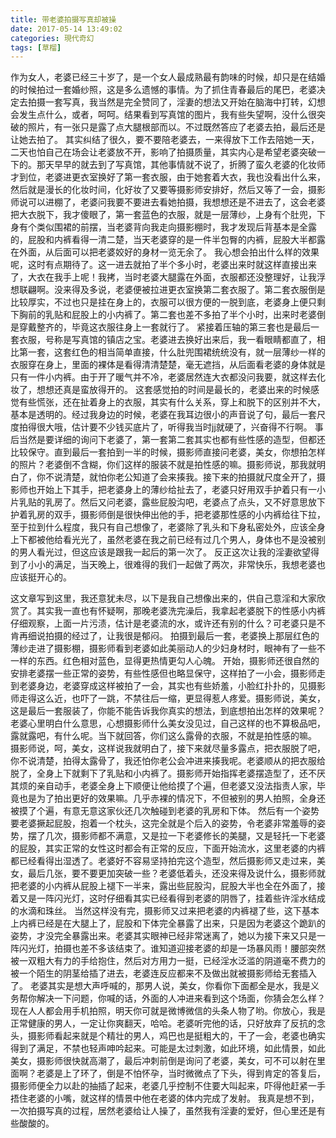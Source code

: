 ```yaml
---
title: 带老婆拍摄写真却被操
date: 2017-05-14 13:49:02
categories: 現代奇幻
tags: [草榴]
---
```

作为女人，老婆已经三十岁了，是一个女人最成熟最有韵味的时候，却只是在结婚的时候拍过一套婚纱照，这是多么遗憾的事情。为了抓住青春最后的尾巴，老婆决定去拍摄一套写真，我当然是完全赞同了，淫妻的想法又开始在脑海中打转，幻想会发生点什么，或者，呵呵。结果看到写真馆的图片，我有些失望啊，没什么很突破的照片，有一张只是露了点大腿根部而以。不过既然答应了老婆去拍，最后还是让她去拍了。
其实纠结了很久，要不要陪老婆去，一来得放下工作去陪她一天，二天也怕自己在场会让老婆放不开，影响了拍摄质量，其实内心是希望老婆突破一下的。那天早早的就去到了写真馆，其他事情就不说了，折腾了蛮久老婆的化妆师才到位，老婆进更衣室换好了第一套衣服，由于她套着大衣，我也没看出什么来，然后就是漫长的化妆时间，化好妆了又要等摄影师安排好，然后又等了一会，摄影师说可以进棚了，老婆问我要不要进去看她拍摄，我想想还是不进去了，这会老婆把大衣脱下，我才傻眼了，第一套蓝色的衣服，就是一层薄纱，上身有个肚兜，下身有个类似围裙的前摆，当老婆背向我走向摄影棚时，我才发现后背基本是全露的，屁股和内裤看得一清二楚，当天老婆穿的是一件半包臀的内裤，屁股大半都露在外面，从后面可以把老婆姣好的身材一览无余了。
我心想会拍出什么样的效果呢，这时有点期待了。这一进去就拍了半个多小时，老婆出来时就这样直接出来了，大衣在我手上呢！我拷，当时老婆大腿露在外面，衣服都还没整理好，让我浮想联翩啊。没来得及多说，老婆便被拉进更衣室换第二套衣服了。第二套衣服倒是比较厚实，不过也只是挂在身上的，衣服可以很方便的一脱到底，老婆身上便只剩下胸前的乳贴和屁股上的小内裤了。第二套也差不多拍了半个小时，出来时老婆倒是穿戴整齐的，毕竟这衣服往身上一套就行了。
紧接着压轴的第三套也是最后一套衣服，号称是写真馆的镇店之宝。老婆进去换好出来后，我一看眼睛都直了，相比第一套，这套红色的相当简单直接，什么肚兜围裙统统没有，就一层薄纱一样的衣服穿在身上，里面的裸体是看得清清楚楚，毫无遮挡，从后面看老婆的身体就是只有一件小内裤。由于开了暖气并不冷，老婆居然连大衣都没问我要，就这样去化妆了，想想还真是蛮放得开的。
这套感觉拍的时间是最长的，老婆出来的时候感觉有些慌张，还在扯着身上的衣服，其实有什么关系，穿上和脱下的区别并不大，基本是透明的。经过我身边的时候，老婆在我耳边很小的声音说了句，最后一套尺度拍得很大哦，估计要不少钱买底片了，听得我当时jj就硬了，兴奋得不行啊。
事后当然是要详细的询问下老婆了，第一套第二套其实也都有些性感的造型，但都还比较保守。直到最后一套拍到一半的时候，摄影师直接问老婆，美女，你想拍怎样的照片？老婆倒不含糊，你们这样的服装不就是拍性感的嘛。摄影师说，那我就明白了，你不说清楚，就怕你老公知道了会来揍我。接下来的拍摄就尺度全开了，摄影师也开始上下其手，把老婆身上的薄纱给扯去了，老婆只好用双手护着只有一小片乳贴的乳房了。然后又问老婆，露些屁股沟吧，老婆点了点头，又不好意思放下护着乳房的双手，摄影师倒是很快伸出他的手，把老婆那性感的小内裤给往下拉，至于拉到什么程度，我只有自己想像了，老婆除了乳头和下身私密处外，应该全身上下都被他给看光光了，虽然老婆在我之前已经有过几个男人，身体也不是没被别的男人看光过，但这应该是跟我一起后的第一次了。
反正这次让我的淫妻欲望得到了小小的满足，当天晚上，很难得的我们一起做了两次，非常快乐，我想老婆也应该挺开心的。

这文章写到这里，我还意犹未尽，以下是我自己想像出来的，供自己意淫和大家欣赏了。其实我一直也有怀疑啊，那晚老婆洗完澡后，我拿起老婆脱下的性感小内裤仔细观察，上面一片污渍，估计是老婆流的水，或许还有别的什么？可老婆只是不肯再细说拍摄的经过了，让我很是郁闷。
拍摄到最后一套，老婆换上那层红色的薄纱走进了摄影棚，摄影师看到老婆如此美丽动人的少妇身材时，眼神有了一些不一样的东西。红色相对蓝色，显得更热情更勾人心魄。
开始，摄影师还很自然的安排老婆摆一些正常的姿势，有些性感但也略显保守，这样拍了一小会，摄影师走到老婆身边，老婆穿成这样被拍了一会，其实也有些娇羞，小脸红扑扑的，见摄影师走得这么近，也吓了一跳，不禁往后一缩，更显得惹人疼爱。摄影师说，美女，这是最后一套服装了，你能不能告诉我你真实的想法，到底想拍出怎样的效果呢？老婆心里明白什么意思，心想摄影师什么美女没见过，自己这样的也不算极品吧，露就露吧，有什么呢。当下就回答，你们这么露骨的衣服，不就是拍性感的嘛。
摄影师说，呵，美女，这样说我就明白了，接下来就尽量多露点，把衣服脱了吧，你不说清楚，拍得太露骨了，我还怕你老公会冲进来揍我呢。老婆顺从的把衣服给脱了，全身上下就剩下了乳贴和小内裤了。摄影师开始指挥老婆摆造型了，还不厌其烦的亲自动手，老婆全身上下顺便让他给摸了个遍，但老婆又没法指责人家，毕竟也是为了拍出更好的效果嘛。几乎赤裸的情况下，不但被别的男人拍照，全身还被摸了个遍，有意无意这家伙还几次触碰到老婆的乳房和下体。
然后有一个姿势要老婆撅起屁股，抱着一个枕头，这完全就是个后入的姿势，令老婆非常羞辱的姿势，摆了几次，摄影师都不满意，又是拉一下老婆修长的美腿，又是轻托一下老婆的屁股，其实正常的女性这时都会有正常的反应，下面开始流水，这里老婆的内裤都已经看得出湿透了。老婆好不容易坚持拍完这个造型，然后摄影师又走过来，美女，最后几张，要不要更加突破一些？老婆低着头，还没来得及说什么，摄影师就把老婆的小内裤从屁股上褪下一半来，露出些屁股沟，屁股大半也全在外面了，接着又是一阵闪光灯，这时仔细看其实已经看得到老婆的阴唇了，挂着些许淫水结成的水滴和珠丝。
当然这样没有完，摄影师又过来把老婆的内裤褪了些，这下基本上内裤已经是在大腿上了，屁股和下体完全暴露了出来，只是因为老婆这个跪趴的姿势，才没完全暴露出来。老婆其实眼神已经非常迷离了，她以为接下来又只是一阵闪光灯，拍摄也差不多该结束了。谁知道迎接老婆的却是一场暴风雨！腰部突然被一双粗大有力的手给抱住，然后对方用力一挺，已经淫水泛滥的阴道毫不费力的被一个陌生的阴茎给插了进去，老婆连反应都来不及做出就被摄影师给无套插入了。
老婆其实是想大声呼喊的，那男人说，美女，你看你下面都全是水，我是义务帮你解决一下问题，你喊的话，外面的人冲进来看到这个场面，你猜会怎么样？现在人人都会用手机拍照，明天你可就是微博微信的头条人物了哟。你放心，我是正常健康的男人，一定让你爽翻天，哈哈。老婆听完他的话，只好放弃了反抗的念头，摄影师看起来就是个精壮的男人，鸡巴也是挺粗大的，干了一会，老婆也确实得到了满足，不禁也轻声呻吟起来。可能是太过刺激，如此环境，如此情景，如此美女，摄影师很快就高潮了，最后冲刺前倒是询问了老婆，美女，可不可以射在里面啊？老婆是上了环了，倒是不怕怀孕，当时微微点了下头，得到肯定的答复后，摄影师便全力以赴的抽插了起来，老婆几乎控制不住要大叫起来，吓得他赶紧一手捂住老婆的小嘴，就这样的情景中他在老婆的体内完成了发射。
我真是想不到，一次拍摄写真的过程，居然老婆给让人操了，虽然我有淫妻的爱好，但心里还是有些酸酸的。